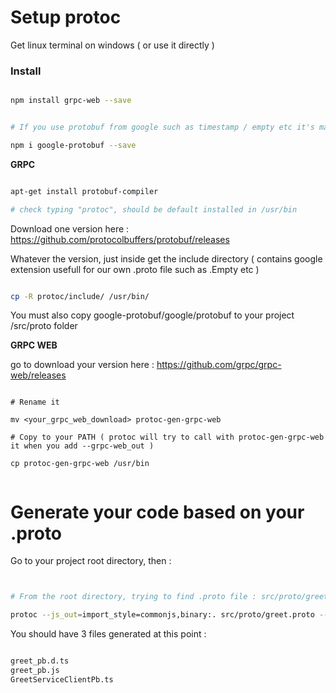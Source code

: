 
# Setup protoc

Get linux terminal on windows ( or use it directly ) 


### Install


```` bash 

npm install grpc-web --save


# If you use protobuf from google such as timestamp / empty etc it's mandatory ( to be imported by your own .proto)

npm i google-protobuf --save

````


__GRPC__

```` bash

apt-get install protobuf-compiler

# check typing "protoc", should be default installed in /usr/bin

````

Download one version here : https://github.com/protocolbuffers/protobuf/releases 

Whatever the version, just inside get the include directory ( contains google extension usefull for our own .proto file such as .Empty etc )

```` bash 

cp -R protoc/include/ /usr/bin/

````

You must also copy google-protobuf/google/protobuf to your project /src/proto folder



__GRPC WEB__ 

go to download your version here : https://github.com/grpc/grpc-web/releases


```` 

# Rename it 

mv <your_grpc_web_download> protoc-gen-grpc-web

# Copy to your PATH ( protoc will try to call with protoc-gen-grpc-web it when you add --grpc-web_out )

cp protoc-gen-grpc-web /usr/bin


````


# Generate your code based on your .proto

Go to your project root directory, then : 

```` bash


# From the root directory, trying to find .proto file : src/proto/greet.proto and out as typescript "importable" package

protoc --js_out=import_style=commonjs,binary:. src/proto/greet.proto --grpc-web_out=import_style=typescript,mode=grpcwebtext:.


````


You should have 3 files generated at this point : 


```` bash

greet_pb.d.ts 
greet_pb.js 
GreetServiceClientPb.ts 

```` 

